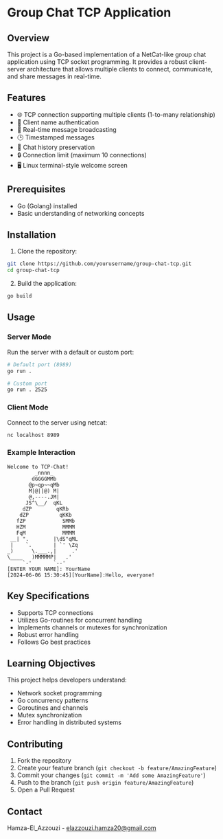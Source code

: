 # Group Chat TCP Application

## Overview

This project is a Go-based implementation of a NetCat-like group chat application using TCP socket programming. It provides a robust client-server architecture that allows multiple clients to connect, communicate, and share messages in real-time.

## Features

- 🌐 TCP connection supporting multiple clients (1-to-many relationship)
- 👥 Client name authentication
- 📝 Real-time message broadcasting
- 🕒 Timestamped messages
- 📜 Chat history preservation
- 🔒 Connection limit (maximum 10 connections)
- 🖥️ Linux terminal-style welcome screen

## Prerequisites

- Go (Golang) installed
- Basic understanding of networking concepts

## Installation

1. Clone the repository:
```bash
git clone https://github.com/yourusername/group-chat-tcp.git
cd group-chat-tcp
```

2. Build the application:
```bash
go build
```

## Usage

### Server Mode

Run the server with a default or custom port:

```bash
# Default port (8989)
go run . 

# Custom port
go run . 2525
```

### Client Mode

Connect to the server using netcat:

```bash
nc localhost 8989
```

### Example Interaction

```console
Welcome to TCP-Chat!
         _nnnn_
        dGGGGMMb
       @p~qp~~qMb
       M|@||@) M|
       @,----.JM|
      JS^\__/  qKL
     dZP        qKRb
    dZP          qKKb
   fZP            SMMb
   HZM            MMMM
   FqM            MMMM
 __| ".        |\dS"qML
 |    `.       | `' \Zq
_)      \.___.,|     .'
\____   )MMMMMP|   .'
     `-'       `--'
[ENTER YOUR NAME]: YourName
[2024-06-06 15:30:45][YourName]:Hello, everyone!
```

## Key Specifications

- Supports TCP connections
- Utilizes Go-routines for concurrent handling
- Implements channels or mutexes for synchronization
- Robust error handling
- Follows Go best practices

## Learning Objectives

This project helps developers understand:
- Network socket programming
- Go concurrency patterns
- Goroutines and channels
- Mutex synchronization
- Error handling in distributed systems

## Contributing

1. Fork the repository
2. Create your feature branch (`git checkout -b feature/AmazingFeature`)
3. Commit your changes (`git commit -m 'Add some AmazingFeature'`)
4. Push to the branch (`git push origin feature/AmazingFeature`)
5. Open a Pull Request

## Contact

Hamza-El_Azzouzi - elazzouzi.hamza20@gmail.com
